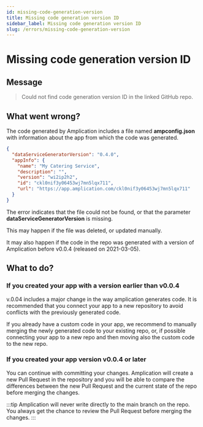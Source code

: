 ```yaml
---
id: missing-code-generation-version
title: Missing code generation version ID
sidebar_label: Missing code generation version ID
slug: /errors/missing-code-generation-version
---
```


# Missing code generation version ID

## Message

> Could not find code generation version ID in the linked GitHub repo.

## What went wrong?

The code generated by Amplication includes a file named **ampconfig.json** with information about the app from which the code was generated.

```json
{
  "dataServiceGeneratorVersion": "0.4.0",
  "appInfo": {
    "name": "My Catering Service",
    "description": "",
    "version": "wi2ip2h2",
    "id": "ckl0nif3y06453wj7mn5lqx711",
    "url": "https://app.amplication.com/ckl0nif3y06453wj7mn5lqx711"
  }
}
```

The error indicates that the file could not be found, or that the parameter **dataServiceGeneratorVersion** is missing.

This may happen if the file was deleted, or updated manually.

It may also happen if the code in the repo was generated with a version of Amplication before v0.0.4 (released on 2021-03-05).

## What to do?

### If you created your app with a version earlier than v0.0.4

v.0.04 includes a major change in the way amplication generates code.
It is recommended that you connect your app to a new repository to avoid conflicts with the previously generated code.

If you already have a custom code in your app, we recommend to manually merging the newly generated code to your existing repo, or, if possible connecting your app to a new repo and then moving also the custom code to the new repo.

### If you created your app version v0.0.4 or later

You can continue with committing your changes. Amplication will create a new Pull Request in the repository and you will be able to compare the differences between the new Pull Request and the current state of the repo before merging the changes.

:::tip
Amplication will never write directly to the main branch on the repo. You always get the chance to review the Pull Request before merging the changes.
:::
